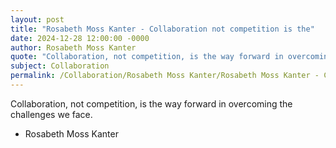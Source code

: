```yaml
---
layout: post
title: "Rosabeth Moss Kanter - Collaboration not competition is the"
date: 2024-12-28 12:00:00 -0000
author: Rosabeth Moss Kanter
quote: "Collaboration, not competition, is the way forward in overcoming the challenges we face."
subject: Collaboration
permalink: /Collaboration/Rosabeth Moss Kanter/Rosabeth Moss Kanter - Collaboration not competition is the
---
```


Collaboration, not competition, is the way forward in overcoming the challenges we face.

- Rosabeth Moss Kanter
